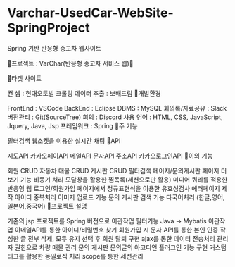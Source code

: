 # Varchar-UsedCar-WebSite-SpringProject
Spring 기반 반응형 중고차 웹사이트

🛑프로젝트 : VarChar(반응형 중고차 서비스 웹)🛑<br>

💠타겟 사이트

컨 셉 : 현대오토빌
크롤링 데이터 추출 : 보배드림
💠개발환경

FrontEnd : VSCode
BackEnd : Eclipse
DBMS : MySQL
회의록/자료공유 : Slack
버전관리 : Git(SourceTree)
회의 : Discord
사용 언어 : HTML, CSS, JavaScript, Jquery, Java, Jsp
프레임워크 : Spring
💠주 기능

필터검색
웹소켓을 이용한 실시간 채팅
💠API

지도API
카카오페이API
메일API
문자API
주소API
카카오로그인API
💠이외 기능

회원 CRUD
자동차 매물 CRUD
게시판 CRUD
필터검색 페이지/문의게시판 페이지 더보기 기능 비동기 처리
모달창을 활용한 찜목록(세션으로만 활용)
미디어 쿼리를 적용한 반응형 웹
로그인/회원가입 페이지에서 정규표현식을 이용한 유효성검사
에러페이지 제작
아이디 중복처리
이미지 업로드 기능
문의 게시판 검색 기능
다국어처리 (한글,영어,일본어,중국어)
💠프로젝트 설명

기존의 jsp 프로젝트를 Spring 버전으로 이관작업
필터기능 Java -> Mybatis 이관작업
이메일API를 통한 아이디/비밀번호 찾기
회원가입 시 문자 API를 통한 본인 인증
작성한 글 전부 삭제, 모두 유지 선택 후 회원 탈퇴 구현
ajax를 통한 데이터 전송처리
관리자 권한으로 차량 매물 관리
문의 게시판 문의글의 아코디언 플러그인 기능 구현
커스텀 태그를 활용한 동일로직 처리
scope를 통한 세션관리
